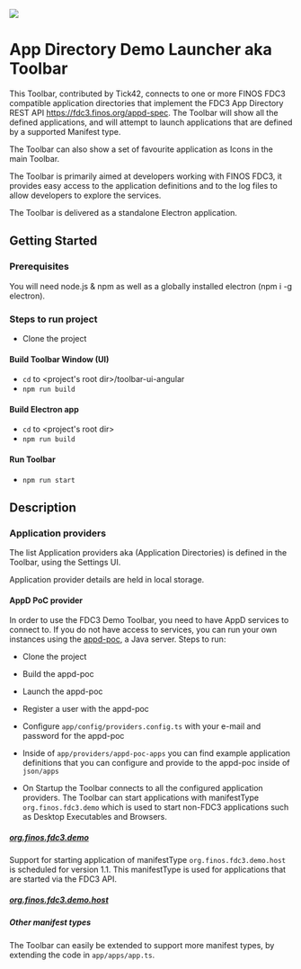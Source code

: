 ![](./resources/fdc3.png)

# App Directory Demo Launcher aka Toolbar

This Toolbar, contributed by Tick42, connects to one or more FINOS FDC3 compatible application directories that implement the FDC3 App Directory REST API https://fdc3.finos.org/appd-spec. The Toolbar will show all the defined applications, and will attempt to launch applications that are defined by a supported Manifest type.

The Toolbar can also show a set of favourite application as Icons in the main Toolbar. 

The Toolbar is primarily aimed at developers working with FINOS FDC3, it provides easy access to the application definitions and to the log files to allow developers to explore the services.

The Toolbar is delivered as a standalone Electron application.

## Getting Started

### Prerequisites

You will need node.js & npm as well as a globally installed electron (npm i -g electron).

### Steps to run project

- Clone the project

#### Build Toolbar Window (UI)

- ```cd``` to <project's root dir>/toolbar-ui-angular
- ```npm run build```

#### Build Electron app

- ```cd``` to <project's root dir>
- ```npm run build```

#### Run Toolbar

- ```npm run start```

## Description

### Application providers

The list Application providers aka (Application Directories) is defined in the Toolbar, using the Settings UI. 

Application provider details are held in local storage.

#### <a name="appd-poc-provider"></a> AppD PoC provider

In order to use the FDC3 Demo Toolbar, you need to have AppD services to connect to. If you do not have access to services, you can run your own instances using the [appd-poc](https://github.com/FDC3/appd-poc), a Java server. Steps to run:

- Clone the project

- Build the appd-poc

- Launch the appd-poc

- Register a user with the appd-poc

- Configure ```app/config/providers.config.ts``` with your e-mail and password for the appd-poc

- Inside of ```app/providers/appd-poc-apps``` you can find example application definitions that you can configure and provide to the appd-poc inside of ```json/apps```

- On Startup the Toolbar connects to all the configured application providers. The Toolbar can start applications with manifestType `org.finos.fdc3.demo` which is used to start non-FDC3 applications such as Desktop Executables and Browsers.

##### [org.finos.fdc3.demo](./app/apps/schemas/org.finos.fdc3.demo-manifest-schema.json)

Support for starting application of manifestType `org.finos.fdc3.demo.host` is scheduled for version 1.1. This manifestType is used for applications that are started via the FDC3 API.

##### [org.finos.fdc3.demo.host](./app/apps/schemas/org.finos.fdc3.demo.host-manifest-schema.json)

##### Other manifest types

The Toolbar can easily be extended to support more manifest types, by extending the code in ```app/apps/app.ts```.
